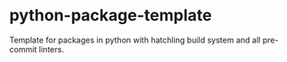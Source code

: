 # python-package-template
Template for packages in python with hatchling build system and all pre-commit linters.
